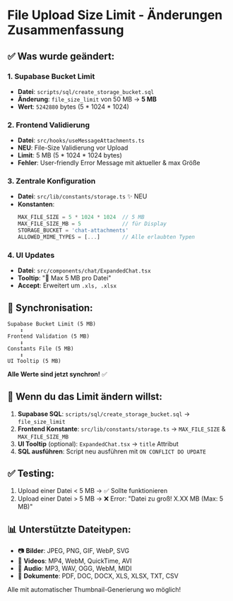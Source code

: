 # File Upload Size Limit - Änderungen Zusammenfassung

## ✅ Was wurde geändert:

### 1. **Supabase Bucket Limit**
- **Datei**: `scripts/sql/create_storage_bucket.sql`
- **Änderung**: `file_size_limit` von 50 MB → **5 MB**
- **Wert**: `5242880` bytes (5 * 1024 * 1024)

### 2. **Frontend Validierung**
- **Datei**: `src/hooks/useMessageAttachments.ts`
- **NEU**: File-Size Validierung vor Upload
- **Limit**: 5 MB (5 * 1024 * 1024 bytes)
- **Fehler**: User-friendly Error Message mit aktueller & max Größe

### 3. **Zentrale Konfiguration**
- **Datei**: `src/lib/constants/storage.ts` ✨ NEU
- **Konstanten**:
  ```typescript
  MAX_FILE_SIZE = 5 * 1024 * 1024  // 5 MB
  MAX_FILE_SIZE_MB = 5             // für Display
  STORAGE_BUCKET = 'chat-attachments'
  ALLOWED_MIME_TYPES = [...]       // Alle erlaubten Typen
  ```

### 4. **UI Updates**
- **Datei**: `src/components/chat/ExpandedChat.tsx`
- **Tooltip**: "📎 Max 5 MB pro Datei"
- **Accept**: Erweitert um `.xls, .xlsx`

## 🎯 Synchronisation:

```
Supabase Bucket Limit (5 MB)
    ↕
Frontend Validation (5 MB)
    ↕
Constants File (5 MB)
    ↕
UI Tooltip (5 MB)
```

**Alle Werte sind jetzt synchron!** ✅

## 🔄 Wenn du das Limit ändern willst:

1. **Supabase SQL**: `scripts/sql/create_storage_bucket.sql` → `file_size_limit`
2. **Frontend Konstante**: `src/lib/constants/storage.ts` → `MAX_FILE_SIZE` & `MAX_FILE_SIZE_MB`
3. **UI Tooltip** (optional): `ExpandedChat.tsx` → `title` Attribut
4. **SQL ausführen**: Script neu ausführen mit `ON CONFLICT DO UPDATE`

## ✅ Testing:

1. Upload einer Datei < 5 MB → ✅ Sollte funktionieren
2. Upload einer Datei > 5 MB → ❌ Error: "Datei zu groß! X.XX MB (Max: 5 MB)"

## 📊 Unterstützte Dateitypen:

- 📷 **Bilder**: JPEG, PNG, GIF, WebP, SVG
- 🎥 **Videos**: MP4, WebM, QuickTime, AVI
- 🎵 **Audio**: MP3, WAV, OGG, WebM, MIDI
- 📄 **Dokumente**: PDF, DOC, DOCX, XLS, XLSX, TXT, CSV

Alle mit automatischer Thumbnail-Generierung wo möglich!
